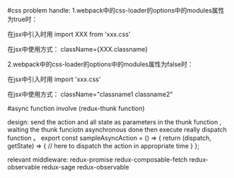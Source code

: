 #css problem handle:
1.webpack中的css-loader的options中的modules属性为true时：

在jsx中引入时用 import XXX from 'xxx.css'

在jsx中使用方式： className={XXX.classname}

2.webpack中的css-loader的options中的modules属性为false时：

在jsx中引入时用 import 'xxx.css'

在jsx中使用方式： className="classname1 classname2"

#async function involve (redux-thunk function)

design: send the action and all state as parameters in the thunk function , waiting the thunk funciotn asynchronous done then execute really dispatch function 。
export const sampleAsyncAction = () => {
    return (dispatch, getState) => {
        // here to dispatch the action in appropriate time
    }
};

relevant middleware:  redux-promise redux-composable-fetch redux-observable redux-sage redux-observable
